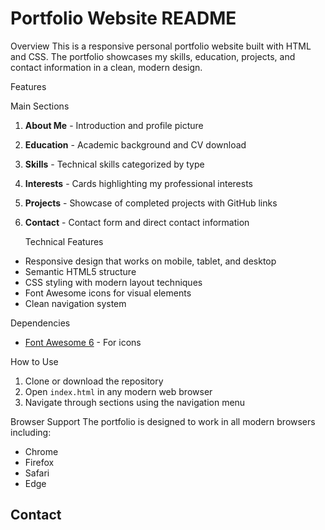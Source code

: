 # Portfolio Website README
 Overview
This is a responsive personal portfolio website built with HTML and CSS. The portfolio showcases my skills, education, projects, and contact information in a clean, modern design.

 Features

   Main Sections
1. **About Me** - Introduction and profile picture
2. **Education** - Academic background and CV download
3. **Skills** - Technical skills categorized by type
4. **Interests** - Cards highlighting my professional interests
5. **Projects** - Showcase of completed projects with GitHub links
6. **Contact** - Contact form and direct contact information

    Technical Features
- Responsive design that works on mobile, tablet, and desktop
- Semantic HTML5 structure
- CSS styling with modern layout techniques
- Font Awesome icons for visual elements
- Clean navigation system

 Dependencies
- [Font Awesome 6](https://cdnjs.cloudflare.com/ajax/libs/font-awesome/6.4.0/css/all.min.css) - For icons

 How to Use
1. Clone or download the repository
2. Open `index.html` in any modern web browser
3. Navigate through sections using the navigation menu


 Browser Support
The portfolio is designed to work in all modern browsers including:
- Chrome
- Firefox
- Safari
- Edge


## Contact
